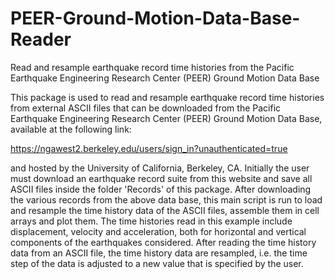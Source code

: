 # PEER-Ground-Motion-Data-Base-Reader
Read and resample earthquake record time histories from the Pacific Earthquake Engineering Research Center (PEER) Ground Motion Data Base

This package is used to read and resample earthquake record time histories from external ASCII files that can be downloaded from the Pacific Earthquake Engineering Research Center (PEER) Ground Motion Data Base, available at the following link:

https://ngawest2.berkeley.edu/users/sign_in?unauthenticated=true

and hosted by the University of California, Berkeley, CA. Initially the user must download an earthquake record suite from this website and save all ASCII files inside the folder 'Records' of this package. After downloading the various records from the above data base, this main script is run to load and resample the time history data of the ASCII files, assemble them in cell arrays and plot them. The time histories read in this example include displacement, velocity and acceleration, both for horizontal and vertical components of the earthquakes considered. After reading the time history data from an ASCII file, the time history data are resampled, i.e. the time step of the data is adjusted to a new value that is specified by the user.
